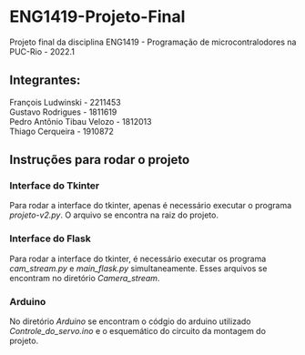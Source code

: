 # ENG1419-Projeto-Final

Projeto final da disciplina ENG1419 - Programação de microcontralodores na PUC-Rio - 2022.1

## Integrantes:

François Ludwinski - 2211453 <br>
Gustavo Rodrigues - 1811619 <br>
Pedro Antônio Tibau Velozo - 1812013 <br>
Thiago Cerqueira - 1910872 <br>

## Instruções para rodar o projeto

### Interface do Tkinter

Para rodar a interface do tkinter, apenas é necessário executar o programa _projeto-v2.py_. O arquivo se encontra na raiz do projeto.

### Interface do Flask

Para rodar a interface do tkinter, é necessário executar os programa _cam_stream.py_ e _main_flask.py_ simultaneamente. Esses arquivos se encontram no diretório _Camera_stream_.

### Arduino

No diretório _Arduino_ se encontram o códgio do arduino utilizado _Controle_do_servo.ino_ e o esquemático do circuito da montagem do projeto.
